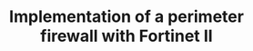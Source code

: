 ---
menu:
  sidebar:
    identifier: perimetral_fortinet_dos
    name: Perimetral with Fortinet II
    parent: cortafuegos
    weight: 0
title: Implementation of a perimeter firewall with Fortinet II
---